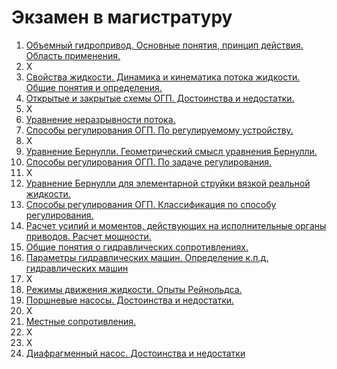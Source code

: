 # Экзамен в магистратуру

1. [Объемный гидропривод. Основные понятия, принцип действия. Область применения.](q1.md)
2. X
3. [Свойства жидкости. Динамика и кинематика потока жидкости. Общие понятия и определения.](q3.md)
4. [Открытые и закрытые схемы ОГП. Достоинства и недостатки.](q4.md)
5. X
6. [Уравнение неразрывности потока.](q6.md)
7. [Способы регулирования ОГП. По регулируемому устройству.](q7.md)
8. X
9. [Уравнение Бернулли. Геометрический смысл уравнения Бернулли.](q9.md)
10. [Способы регулирования ОГП. По задаче регулирования.](q10.md)
11. X
12. [Уравнение Бернулли для элементарной струйки вязкой реальной жидкости.](q12.md)
13. [Способы регулирования ОГП. Классификация по способу регулирования.](q13.md)
14. [Расчет усилий и моментов, действующих на исполнительные органы приводов. Расчет мощности.](q14.md)
15. [Общие понятия о гидравлических сопротивлениях.](q15.md)
16. [Параметры гидравлических машин. Определение к.п.д. гидравлических машин](q16.md)
17. X
18. [Режимы движения жидкости. Опыты Рейнольдса.](q18.md)
19. [Поршневые насосы. Достоинства и недостатки.](q19.md)
20. X
21. [Местные сопротивления.](q21.md)
22. Х
23. Х
24. [Диафрагменный насос. Достоинства и недостатки](q24.md)
